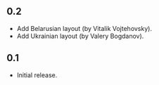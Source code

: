 ## 0.2
* Add Belarusian layout (by Vitalik Vojtehovsky).
* Add Ukrainian layout (by Valery Bogdanov).

## 0.1
* Initial release.
